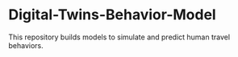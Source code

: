 # Digital-Twins-Behavior-Model

This repository builds models to simulate and predict human travel behaviors.
